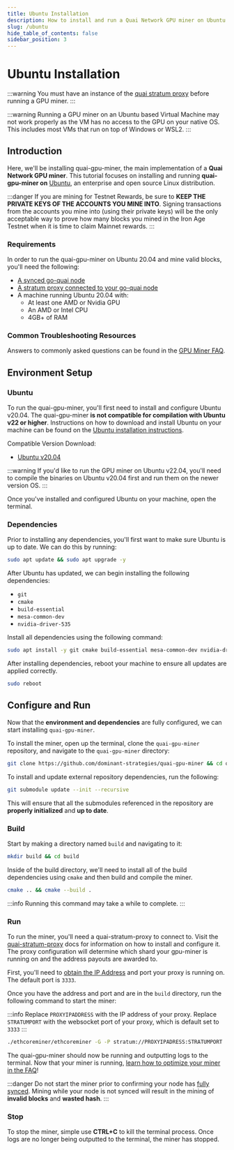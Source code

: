 ```yaml
---
title: Ubuntu Installation
description: How to install and run a Quai Network GPU miner on Ubuntu.
slug: /ubuntu
hide_table_of_contents: false
sidebar_position: 3
---
```


# Ubuntu Installation

:::warning
You must have an instance of the [quai stratum proxy](../../../stratum-proxy/run-stratum/run-stratum.md) before running a GPU miner.
:::

:::warning
Running a GPU miner on an Ubuntu based Virtual Machine may not work properly as the VM has no access to the GPU on your native OS. This includes most VMs that run on top of Windows or WSL2.
:::

## Introduction

Here, we'll be installing quai-gpu-miner, the main implementation of a **Quai Network GPU miner**. This tutorial focuses on installing and running **quai-gpu-miner on** [Ubuntu](https://ubuntu.com/), an enterprise and open source Linux distribution.

:::danger
If you are mining for Testnet Rewards, be sure to **KEEP THE PRIVATE KEYS OF THE ACCOUNTS YOU MINE INTO**. Signing transactions from the accounts you mine into (using their private keys) will be the only acceptable way to prove how many blocks you mined in the Iron Age Testnet when it is time to claim Mainnet rewards.
:::

### Requirements

In order to run the quai-gpu-miner on Ubuntu 20.04 and mine valid blocks, you'll need the following:

* [A synced go-quai node](../../../node/start-a-node/start-a-node.md)
* [A stratum proxy connected to your go-quai node](../../../stratum-proxy/run-stratum/run-stratum.md)
* A machine running Ubuntu 20.04 with:
  * At least one AMD or Nvidia GPU
  * An AMD or Intel CPU
  * 4GB+ of RAM

### Common Troubleshooting Resources

Answers to commonly asked questions can be found in the [GPU Miner FAQ](../gpu-miner-faq/gpu-miner-faq.md).

## Environment Setup

### Ubuntu

To run the quai-gpu-miner, you'll first need to install and configure Ubuntu v20.04. The quai-gpu-miner **is not compatible for compilation with Ubuntu v22 or higher**. Instructions on how to download and install Ubuntu on your machine can be found on the [Ubuntu installation instructions](https://ubuntu.com/tutorials/install-ubuntu-desktop#1-overview).

Compatible Version Download:

* [Ubuntu v20.04](https://releases.ubuntu.com/20.04/)

:::warning
If you'd like to run the GPU miner on Ubuntu v22.04, you'll need to compile the binaries on Ubuntu v20.04 first and run them on the newer version OS.
:::

Once you've installed and configured Ubuntu on your machine, open the terminal.

### Dependencies

Prior to installing any dependencies, you'll first want to make sure Ubuntu is up to date. We can do this by running:

```bash
sudo apt update && sudo apt upgrade -y
```

After Ubuntu has updated, we can begin installing the following dependencies:

* `git`
* `cmake`
* `build-essential`
* `mesa-common-dev`
* `nvidia-driver-535`

Install all dependencies using the following command:

```bash
sudo apt install -y git cmake build-essential mesa-common-dev nvidia-driver-535
```

After installing dependencies, reboot your machine to ensure all updates are applied correctly.

```bash
sudo reboot
```

## Configure and Run

Now that the **environment and dependencies** are fully configured, we can start installing `quai-gpu-miner`.

To install the miner, open up the terminal, clone the `quai-gpu-miner` repository, and navigate to the `quai-gpu-miner` directory:

```bash
git clone https://github.com/dominant-strategies/quai-gpu-miner && cd quai-gpu-miner
```

To install and update external repository dependencies, run the following:

```bash
git submodule update --init --recursive
```

This will ensure that all the submodules referenced in the repository are **properly initialized** and **up to date**.

### Build

Start by making a directory named `build` and navigating to it:

```bash
mkdir build && cd build
```

Inside of the build directory, we'll need to install all of the build dependencies using `cmake` and then build and compile the miner.

```bash
cmake .. && cmake --build .
```

:::info
Running this command may take a while to complete.
:::

### Run

To run the miner, you'll need a quai-stratum-proxy to connect to. Visit the [quai-stratum-proxy](../../../stratum-proxy/run-stratum/run-stratum.md) docs for information on how to install and configure it. The proxy configuration will determine which shard your gpu-miner is running on and the address payouts are awarded to.

First, you'll need to [obtain the IP Address](../../../stratum-proxy/stratum-faq/stratum-faq.md) and port your proxy is running on. The default port is `3333`.

Once you have the address and port and are in the `build` directory, run the following command to start the miner:

:::info
Replace `PROXYIPADDRESS` with the IP address of your proxy. Replace `STRATUMPORT` with the websocket port of your proxy, which is default set to `3333`
:::

```bash
./ethcoreminer/ethcoreminer -G -P stratum://PROXYIPADRESS:STRATUMPORT
```

The quai-gpu-miner should now be running and outputting logs to the terminal. Now that your miner is running, [learn how to optimize your miner in the FAQ](../gpu-miner-faq/gpu-miner-faq.md)!

:::danger
Do not start the miner prior to confirming your node has [fully synced](../../../node/node-faq/node-faq.md). Mining while your node is not synced will result in the mining of **invalid blocks** and **wasted hash**.
:::

### Stop

To stop the miner, simple use **CTRL+C** to kill the terminal process. Once logs are no longer being outputted to the terminal, the miner has stopped.